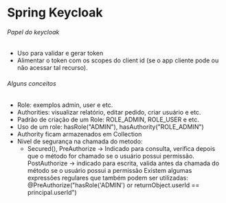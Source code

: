 # Spring Keycloak

###### Papel do keycloak
- Uso para validar e gerar token
- Alimentar o token com os scopes do client id (se o app cliente pode ou não acessar tal recurso).

###### Alguns conceitos
- Role: exemplos admin, user e etc.
- Authorities: visualizar relatório, editar pedido, criar usuário e etc.
- Padrão de criação de um Role: ROLE_ADMIN, ROLE_USER e etc.
- Uso de um role: hasRole("ADMIN"), hasAuthority("ROLE_ADMIN")
- Authority ficam armazenados em Collection<GrantedAuthority>
- Nivel de segurança na chamada do metodo: 
    - Secured(), 
  PreAuthorize -> Indicado para consulta, verifica depois que o método for chamado se o usuário possui permissão.
  PostAuthorize -> indicado para escrita, valida antes da chamada do método se o usuário possui a permissão
  Existem algumas expressões regulares que também podem ser utilizadas: @PreAuthorize("hasRole('ADMIN') or returnObject.userId == principal.userId")
